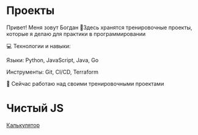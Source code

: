 # Проекты

Привет! Меня зовут Богдан
🚀Здесь хранятся тренировочные проекты, которые я делаю для практики в программировании 

💻 Технологии и навыки:

Языки: Python, JavaScript, Java, Go

Инструменты: Git, CI/CD, Terraform

🔭 Сейчас работаю над своими тренировочными проектами

# Чистый   JS

[Калькулятор](https://ckeis322.github.io/calculator/)
